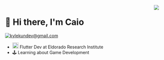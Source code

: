 <img align='right' src="https://github-readme-stats.vercel.app/api?username=kylekun&show_icons=true&hide_border=true&theme=tokyonight">

# 👋 Hi there, I'm Caio

[![kylekundev@gmail.com](https://img.shields.io/static/v1?label=Contact&message=%20&color=red&logo=gmail&style=flat-square&logoColor=white)](mailto:kylekundev@gmail.com)


- <img src="https://cdn.worldvectorlogo.com/logos/flutter-logo.svg" alt="Flutter" width="20" height="20"> Flutter Dev at Eldorado Research Institute
- 🕹️ Learning about Game Development
